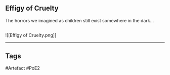 ## Effigy of Cruelty
The horrors we imagined as children
still exist somewhere in the dark...
##
![[Effigy of Cruelty.png]]

---
## Tags
#Artefact
#PoE2